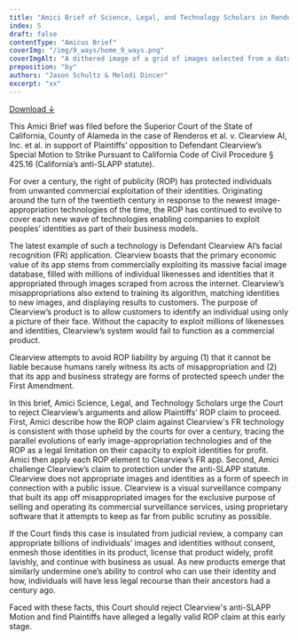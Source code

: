 ```yaml
---
title: "Amici Brief of Science, Legal, and Technology Scholars in Renderos et al. v. Clearview AI, Inc. et al., No. RG21096898 (Superior Ct. Alameda County)"
index: 5
draft: false
contentType: "Amicus Brief"
coverImg: "/img/9_ways/home_9_ways.png"
coverImgAlt: "A dithered image of a grid of images selected from a dataset"
preposition: "by"
authors: "Jason Schultz & Melodi Dincer"
excerpt: "xx"
---
```


[Download ↓](public/docs/legal_knowing_machines/FILED_Clearview_Scholars_Amici_Curiae_Brief.pdf)

	
This Amici Brief was filed before the Superior Court of the State of California, County of Alameda in the case of Renderos et al. v. Clearview AI, Inc. et al. in support of Plaintiffs’ opposition to Defendant Clearview’s Special Motion to Strike Pursuant to California Code of Civil Procedure § 425.16 (California’s anti-SLAPP statute).

For over a century, the right of publicity (ROP) has protected individuals from unwanted commercial exploitation of their identities. Originating around the turn of the twentieth century in response to the newest image-appropriation technologies of the time, the ROP has continued to evolve to cover each new wave of technologies enabling companies to exploit peoples’ identities as part of their business models.

The latest example of such a technology is Defendant Clearview AI’s facial recognition (FR) application. Clearview boasts that the primary economic value of its app stems from commercially exploiting its massive facial image database, filled with millions of individual likenesses and identities that it appropriated through images scraped from across the internet. Clearview’s misappropriations also extend to training its algorithm, matching identities to new images, and displaying results to customers. The purpose of Clearview’s product is to allow customers to identify an individual using only a picture of their face. Without the capacity to exploit millions of likenesses and identities, Clearview’s system would fail to function as a commercial product.

Clearview attempts to avoid ROP liability by arguing (1) that it cannot be liable because humans rarely witness its acts of misappropriation and (2) that its app and business strategy are forms of protected speech under the First Amendment.

In this brief, Amici Science, Legal, and Technology Scholars urge the Court to reject Clearview’s arguments and allow Plaintiffs’ ROP claim to proceed. First, Amici describe how the ROP claim against Clearview's FR technology is consistent with those upheld by the courts for over a century, tracing the parallel evolutions of early image-appropriation technologies and of the ROP as a legal limitation on their capacity to exploit identities for profit. Amici then apply each ROP element to Clearview’s FR app. Second, Amici challenge Clearview’s claim to protection under the anti-SLAPP statute. Clearview does not appropriate images and identities as a form of speech in connection with a public issue. Clearview is a visual surveillance company that built its app off misappropriated images for the exclusive purpose of selling and operating its commercial surveillance services, using proprietary software that it attempts to keep as far from public scrutiny as possible.

If the Court finds this case is insulated from judicial review, a company can appropriate billions of individuals’ images and identities without consent, enmesh those identities in its product, license that product widely, profit lavishly, and continue with business as usual. As new products emerge that similarly undermine one’s ability to control who can use their identity and how, individuals will have less legal recourse than their ancestors had a century ago.

Faced with these facts, this Court should reject Clearview's anti-SLAPP Motion and find Plaintiffs have alleged a legally valid ROP claim at this early stage. 